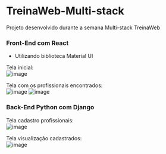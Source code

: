 # TreinaWeb-Multi-stack
Projeto desenvolvido durante a semana Multi-stack TreinaWeb

### Front-End com React
-	Utilizando biblioteca Material UI

Tela inicial:<br>
![image](https://user-images.githubusercontent.com/67481455/123322679-f878fd00-d50a-11eb-851f-d21a8f8e2f6c.png)

Tela com os profissionais encontrados:<br>
![image](https://user-images.githubusercontent.com/67481455/123322866-29593200-d50b-11eb-9c35-37ecd4b415df.png)
![image](https://user-images.githubusercontent.com/67481455/123322892-2f4f1300-d50b-11eb-8d7a-440033ab3d01.png)

### Back-End Python com Django
Tela cadastro profissionais:<br>
![image](https://user-images.githubusercontent.com/67481455/123323247-9e2c6c00-d50b-11eb-9309-e32a8ebb21e9.png)

Tela visualização cadastrados:<br>
![image](https://user-images.githubusercontent.com/67481455/123323272-a7b5d400-d50b-11eb-9ca5-150f5150a299.png)
